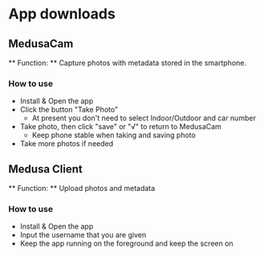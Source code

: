 # App downloads


## MedusaCam

** Function: ** Capture photos with metadata stored in the smartphone.

### How to use
- Install & Open the app
- Click the button "Take Photo" 
	- At present you don't need to select Indoor/Outdoor and car number
- Take photo, then click "save" or "√" to return to MedusaCam 
	- Keep phone stable when taking and saving photo
- Take more photos if needed


## Medusa Client

** Function: ** Upload photos and metadata

### How to use
- Install & Open the app
- Input the username that you are given 
- Keep the app running on the foreground and keep the screen on
